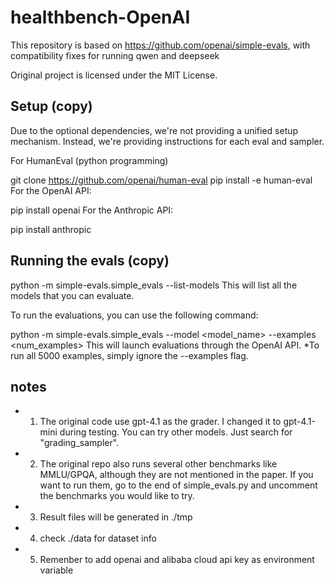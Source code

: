 # healthbench-OpenAI

This repository is based on https://github.com/openai/simple-evals, with compatibility fixes for running qwen and deepseek

Original project is licensed under the MIT License.

## Setup (copy)
Due to the optional dependencies, we're not providing a unified setup mechanism. Instead, we're providing instructions for each eval and sampler.

For HumanEval (python programming)

git clone https://github.com/openai/human-eval
pip install -e human-eval
For the OpenAI API:

pip install openai
For the Anthropic API:

pip install anthropic

## Running the evals (copy)
python -m simple-evals.simple_evals --list-models
This will list all the models that you can evaluate.

To run the evaluations, you can use the following command:

python -m simple-evals.simple_evals --model <model_name> --examples <num_examples>
This will launch evaluations through the OpenAI API.
*To run all 5000 examples, simply ignore the --examples flag.

## notes
- 1. The original code use gpt-4.1 as the grader. I changed it to gpt-4.1-mini during testing. You can try other models. Just search for "grading_sampler".
- 2. The original repo also runs several other benchmarks like MMLU/GPQA, although they are not mentioned in the paper. If you want to run them, go to the end of simple_evals.py and uncomment the benchmarks you would like to try.
- 3. Result files will be generated in ./tmp
- 4. check ./data for dataset info
- 5. Remenber to add openai and alibaba cloud api key as environment variable
